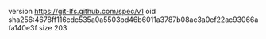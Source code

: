 version https://git-lfs.github.com/spec/v1
oid sha256:4678ff116cdc535a0a5503bd46b6011a3787b08ac3a0ef22ac93066afa140e3f
size 203

